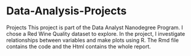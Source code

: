 # Data-Analysis-Projects
Projects
This project is part of the Data Analyst Nanodegree Program.
I chose a Red Wine Quality dataset to explore. In the project, I investigate relationships between variables and make plots using R.
The Rmd file contains the code and the Html contains the whole report.

